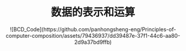 <h1 align = "center">数据的表示和运算</h1>
<div align = "center">
![BCD_Code](https://github.com/panhongsheng-eng/Principles-of-computer-composition/assets/79436937/dd39487e-37f1-44c6-aa80-2d9a37bd9ffb)

</div>
